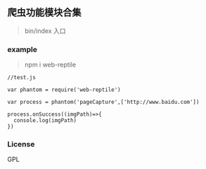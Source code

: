## 爬虫功能模块合集

> bin/index 入口


### example

> npm i web-reptile

```
//test.js

var phantom = require('web-reptile')

var process = phantom('pageCapture',['http://www.baidu.com'])

process.onSuccess((imgPath)=>{
  console.log(imgPath)
})

```

### License

GPL